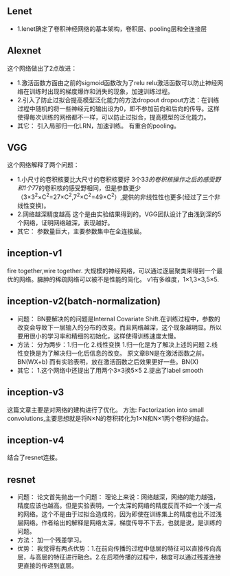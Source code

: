 ## Lenet
- 1.lenet确定了卷积神经网络的基本架构，卷积层、pooling层和全连接层

## Alexnet
这个网络做出了2点改进：
- 1.激活函数方面由之前的sigmoid函数改为了relu
  relu激活函数可以防止神经网络在训练时出现的梯度爆炸和消失的现象，加速训练过程。
- 2.引入了防止过拟合提高模型泛化能力的方法dropout
  dropout方法：在训练过程中随机的将一些神经元的输出设为0，即不参加前向和后向的传导。这样使得每次训练的网络都不一样，可以防止过拟合，提高模型的泛化能力。
- 其它：
引入局部归一化LRN，加速训练。
有重合的pooling。

## VGG
这个网络解释了两个问题：
- 1.小尺寸的卷积核要比大尺寸的卷积核要好
  3个3*3的卷积核操作之后的感受野和1个7*7的卷积核的感受野相同，但是参数更少（3×3<sup>2</sup>×C<sup>2</sup>=27×C<sup>2</sup>,7<sup>2</sup>×C<sup>2</sup>=49×C<sup>2</sup>）,提供的非线性性也更多(经过了三个非线性变换)。
- 2.网络越深精度越高
  这个是由实验结果得到的。VGG团队设计了由浅到深的5个网络，证明网络越深，表现越好。
- 其它：
参数量巨大，主要参数集中在全连接层。

## inception-v1
fire together,wire together.
大规模的神经网络，可以通过逐层聚类来得到一个最优的网络。臃肿的稀疏网络可以被不是性能的简化。
v1有多维度，1×1,3×3,5×5.

## inception-v2(batch-normalization)
- 问题：
BN要解决的的问题是Internal Covariate Shift.在训练过程中，参数的改变会导致下一层输入的分布的改变。而且网络越深，这个现象越明显。所以要用很小的学习率和精细的初始化，这样使得训练速度太慢。
- 方法：
分为两步：1.归一化 2.线性变换
1.归一化是为了解决上述的问题
2.线性变换是为了解决归一化后信息的改变。
原文章BN是在激活函数之前。BN(WX+b)
而有实验表明，放在激活函数之后效果更好一些。BN(X)
- 其它：
1.这个网络中还提出了用两个3×3换5×5
2.提出了label smooth

## inception-v3
这篇文章主要是对网络的建构进行了优化。
方法:
Factorization into small convolutions,主要思想就是将N×N的卷积转化为1×N和N×1两个卷积的结合。

## inception-v4
结合了resnet连接。

## resnet
- 问题：
论文首先抛出一个问题：
理论上来说：网络越深，网络的能力越强，精度应该也越高。但是实验表明，一个太深的网络的精度反而不如一个浅一点的网络。这个不是由于过拟合造成的，因为即使在训练集上的精度也比不过浅层网络。作者给出的解释是网络太深，梯度传导不下去，也就是说，是训练的问题。
- 方法：
加一个残差学习。
- 优势：
我觉得有两点优势：1.在前向传播的过程中低层的特征可以直接传向高层，与高层的特征进行融合。2.在后项传播的过程中，梯度可以通过残差连接更直接的传递到底层。

